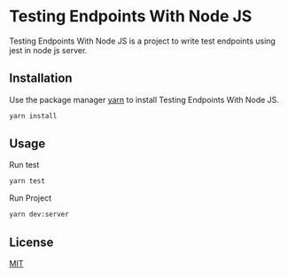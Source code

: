 # Testing Endpoints With Node JS

Testing Endpoints With Node JS is a project to write test endpoints using jest in node js server.

## Installation

Use the package manager [yarn](https://yarnpkg.com/) to install Testing Endpoints With Node JS.

```bash
yarn install
```

## Usage

Run test

```bash
yarn test
```

Run Project

```bash
yarn dev:server
```

## License
[MIT](https://choosealicense.com/licenses/mit/)